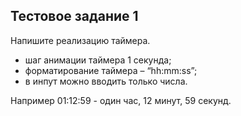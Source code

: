 ## Тестовое задание 1

Напишите реализацию таймера.

- шаг анимации таймера 1 секунда;
- форматирование таймера – “hh:mm:ss”;
- в инпут можно вводить только числа.

Например 01:12:59 - один час, 12 минут, 59 секунд.